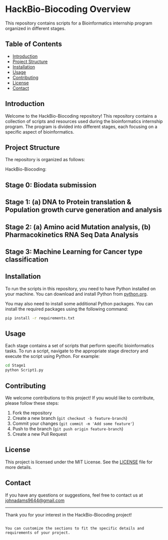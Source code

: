 # HackBio-Biocoding Overview

This repository contains scripts for a Bioinformatics internship program organized in different stages.

## Table of Contents

- [Introduction](#introduction)
- [Project Structure](#project-structure)
- [Installation](#installation)
- [Usage](#usage)
- [Contributing](#contributing)
- [License](#license)
- [Contact](#contact)

## Introduction

Welcome to the HackBio-Biocoding repository! This repository contains a collection of scripts and resources used during the bioinformatics internship program. The program is divided into different stages, each focusing on a specific aspect of bioinformatics.

## Project Structure

The repository is organized as follows:

HackBio-Biocoding:
## Stage 0: Biodata submission
## Stage 1: (a) DNA to Protein translation & Population growth curve generation and analysis
## Stage 2: (a) Amino acid Mutation analysis, (b) Pharmacokinetics RNA Seq Data Analysis
## Stage 3: Machine Learning for Cancer type classification

## Installation

To run the scripts in this repository, you need to have Python installed on your machine. You can download and install Python from [python.org](https://www.python.org/).

You may also need to install some additional Python packages. You can install the required packages using the following command:

```bash
pip install -r requirements.txt
```

## Usage

Each stage contains a set of scripts that perform specific bioinformatics tasks. To run a script, navigate to the appropriate stage directory and execute the script using Python. For example:

```bash
cd Stage1
python Script1.py
```

## Contributing

We welcome contributions to this project! If you would like to contribute, please follow these steps:

1. Fork the repository
2. Create a new branch (`git checkout -b feature-branch`)
3. Commit your changes (`git commit -m 'Add some feature'`)
4. Push to the branch (`git push origin feature-branch`)
5. Create a new Pull Request

## License

This project is licensed under the MIT License. See the [LICENSE](LICENSE) file for more details.

## Contact

If you have any questions or suggestions, feel free to contact us at johnadams9644@gmail.com

---

Thank you for your interest in the HackBio-Biocoding project!
```

You can customize the sections to fit the specific details and requirements of your project.
